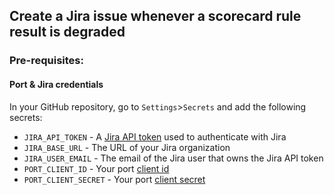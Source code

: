 ## Create a Jira issue whenever a scorecard rule result is **degraded**
   
### Pre-requisites:

#### Port & Jira credentials

In your GitHub repository, go to `Settings`>`Secrets` and add the following secrets:

- `JIRA_API_TOKEN` - A [Jira API token](https://support.atlassian.com/atlassian-account/docs/manage-api-tokens-for-your-atlassian-account/) used to authenticate with Jira
- `JIRA_BASE_URL` - The URL of your Jira organization
- `JIRA_USER_EMAIL` - The email of the Jira user that owns the Jira API token
- `PORT_CLIENT_ID` - Your port [client id](https://docs.getport.io/build-your-software-catalog/custom-integration/api/#find-your-port-credentials)
- `PORT_CLIENT_SECRET` - Your port [client secret](https://docs.getport.io/build-your-software-catalog/custom-integration/api/#find-your-port-credentials)

